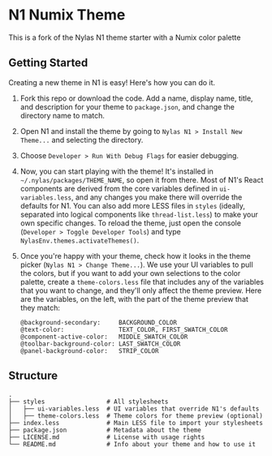 # N1 Numix Theme
This is a fork of the Nylas N1 theme starter with a Numix color palette

## Getting Started
Creating a new theme in N1 is easy! Here's how you can do it.

1. Fork this repo or download the code. Add a name, display name, title, and description for your theme to `package.json`, and change the directory name to match.

2. Open N1 and install the theme by going to `Nylas N1 > Install New Theme...` and selecting the directory.

3. Choose `Developer > Run With Debug Flags` for easier debugging.

4. Now, you can start playing with the theme! It's installed in `~/.nylas/packages/THEME_NAME`, so open it from there. Most of N1's React components are derived from the core variables defined in `ui-variables.less`, and any changes you make there will override the defaults for N1. You can also add more LESS files in `styles` (ideally, separated into logical components like `thread-list.less`) to make your own specific changes. To reload the theme, just open the console (`Developer > Toggle Developer Tools`) and type `NylasEnv.themes.activateThemes()`.

5. Once you're happy with your theme, check how it looks in the theme picker (`Nylas N1 > Change Theme...`). We use your UI variables to pull the colors, but if you want to add your own selections to the color palette, create a `theme-colors.less` file that includes any of the variables that you want to change, and they'll only affect the theme preview. Here are the variables, on the left, with the part of the theme preview that they match:

    ```
    @background-secondary:     BACKGROUND_COLOR
    @text-color:               TEXT_COLOR, FIRST_SWATCH_COLOR
    @component-active-color:   MIDDLE_SWATCH_COLOR
    @toolbar-background-color: LAST_SWATCH_COLOR
    @panel-background-color:   STRIP_COLOR
    ```

## Structure
```
.
├── styles                 # All stylesheets
│   ├── ui-variables.less  # UI variables that override N1's defaults
│   ├── theme-colors.less  # Theme colors for theme preview (optional)
├── index.less             # Main LESS file to import your stylesheets
├── package.json           # Metadata about the theme
├── LICENSE.md             # License with usage rights
└── README.md              # Info about your theme and how to use it
```

